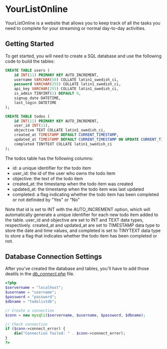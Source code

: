 # YourListOnline
YourListOnline is a website that allows you to keep track of all the tasks you need to complete for your streaming or normal day-to-day activities.

## Getting Started
To get started, you will need to create a SQL database and use the following code to build the tables:

```sql
CREATE TABLE users (
    id INT(11) PRIMARY KEY AUTO_INCREMENT,
    username VARCHAR(50) COLLATE latin1_swedish_ci,
    password VARCHAR(255) COLLATE latin1_swedish_ci,
    api_key VARCHAR(255) COLLATE latin1_swedish_ci,
    is_admin TINYINT(1) DEFAULT 0,
    signup_date DATETIME,
    last_login DATETIME
);

CREATE TABLE todos (
    id INT(11) PRIMARY KEY AUTO_INCREMENT,
    user_id INT(11),
    objective TEXT COLLATE latin1_swedish_ci,
    created_at TIMESTAMP DEFAULT CURRENT_TIMESTAMP,
    updated_at TIMESTAMP DEFAULT CURRENT_TIMESTAMP ON UPDATE CURRENT_TIMESTAMP,
    completed TINYTEXT COLLATE latin1_swedish_ci
);
```

The todos table has the following columns:

* id: a unique identifier for the todo item
* user_id: the id of the user who owns the todo item
* objective: the text of the todo item
* created_at: the timestamp when the todo item was created
* updated_at: the timestamp when the todo item was last updated
* completed: a flag indicating whether the todo item has been completed or not definded by "Yes" or "No"

Note that id is set to INT with the AUTO_INCREMENT option, which will automatically generate a unique identifier for each new todo item added to the table. user_id and objective are set to INT and TEXT data types, respectively. created_at and updated_at are set to TIMESTAMP data type to store the date and time values, and completed is set to TINYTEXT data type to store a flag that indicates whether the todo item has been completed or not.

## Database Connection Settings
After you've created the database and tables, you'll have to add those deatils in the *[db_connect.php](../blob/main/db_connect.php)* file.
```php
<?php
$servername = "localhost";
$username = "username";
$password = "password";
$dbname = "todolistdb";

// Create a connection
$conn = new mysqli($servername, $username, $password, $dbname);

// Check connection
if ($conn->connect_error) {
    die("Connection failed: " . $conn->connect_error);
}
?>
```